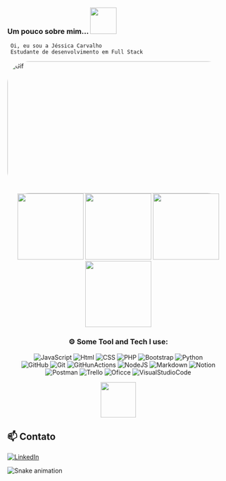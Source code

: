 ### Um pouco sobre mim...  <img src="https://media.giphy.com/media/VOgpnDOAddaN0zr9UE/giphy.gif" width="60">  
     Oi, eu sou a Jéssica Carvalho 
     Estudante de desenvolvimento em Full Stack



<img align="leaft" alt="Gif" height="300" width="1090" style="border-radius:50px;"  src="https://i.redd.it/0k6meqvps4h91.gif">

<div align="center">
<img height="150em" src="https://github-profile-summary-cards.vercel.app/api/cards/profile-details?username=Jessicac30&theme=radical"/> 
<img height="150em" src="https://github-readme-stats.vercel.app/api?username=Jessicac30&show_icons=true&theme=radical&include_all_commits=true&count_private=false&hide_border=true"/> <img height="150em" src="https://github-readme-stats.vercel.app/api/top-langs/?username=Jessicac30&layout=compact&langs_count=7&theme=radical&hide_border=true"/> <img height="150em" src="https://github-readme-streak-stats.herokuapp.com/?user=Jessicac30&theme=radical&hide_border=true"/>
	 	  	  


  
###  ⚙️ Some Tool and Tech I use:     


![JavaScript](https://img.shields.io/badge/javascript-%23323330.svg?style=for-the-badge&logo=javascript&logoColor=%23F7DF1E)
![Html](https://img.shields.io/badge/HTML5-E34F26?style=for-the-badge&logo=html5&logoColor=white)
![CSS](https://img.shields.io/badge/CSS3-1572B6?style=for-the-badge&logo=css3&logoColor=white)
![PHP](https://img.shields.io/badge/PHP-777BB4?style=for-the-badge&logo=php&logoColor=white)
![Bootstrap](https://img.shields.io/badge/Bootstrap-563D7C?style=for-the-badge&logo=bootstrap&logoColor=white)
![Python](https://img.shields.io/badge/python-3670A0?style=for-the-badge&logo=python&logoColor=ffdd54)     
![GitHub](https://img.shields.io/badge/GitHub-100000?style=for-the-badge&logo=github&logoColor=white)
![Git](https://img.shields.io/badge/GIT-E44C30?style=for-the-badge&logo=git&logoColor=white)
![GitHunActions](https://img.shields.io/badge/GitHub_Actions-2088FF?style=for-the-badge&logo=github-actions&logoColor=white) 
![NodeJS](https://img.shields.io/badge/node.js-6DA55F?style=for-the-badge&logo=node.js&logoColor=white) 
![Markdown](https://img.shields.io/badge/markdown-%23000000.svg?style=for-the-badge&logo=markdown&logoColor=white) 
![Notion](https://img.shields.io/badge/Notion-%23000000.svg?style=for-the-badge&logo=notion&logoColor=white) 
![Postman](https://img.shields.io/badge/Postman-FF6C37?style=for-the-badge&logo=postman&logoColor=white) 
![Trello](https://img.shields.io/badge/Trello-%23026AA7.svg?style=for-the-badge&logo=Trello&logoColor=white)
![Oficce](https://img.shields.io/badge/Microsoft_Office-D83B01?style=for-the-badge&logo=microsoft-office&logoColor=white)
![VisualStudioCode](https://img.shields.io/badge/Visual_Studio_Code-0078D4?style=for-the-badge&logo=visual%20studio%20code&logoColor=white) 

	
<img src="https://media.giphy.com/media/0TtX2qqpxp3pIafzio/giphy.gif" width="80"> 
	  
 </div>
  

  <div align="leaft">

  
 ## 📫 Contato

[![LinkedIn](https://img.shields.io/badge/LinkedIn-%230077B5.svg?logo=linkedin&logoColor=white)](www.linkedin.com/in/jessica-carvalho30)
	


![Snake animation](https://github.com/GustavoMachado22/GustavoMachado22/blob/output/github-contribution-grid-snake.svg)
